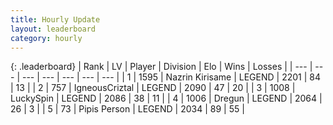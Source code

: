 ```yaml
---
title: Hourly Update
layout: leaderboard
category: hourly
---
```


{: .leaderboard}
| Rank | LV | Player | Division | Elo | Wins | Losses |
| --- | --- | --- | --- | --- | --- | --- |
| <span data-change="0">1</span> | 1595 | <span title="ID: 315148">Nazrin Kirisame</span> | LEGEND | <span data-change="0">2201</span> | <span data-change="0">84</span> | <span data-change="0">13</span> |
| <span data-change="0">2</span> | 757 | <span title="ID: 69018">IgneousCriztal</span> | LEGEND | <span data-change="0">2090</span> | <span data-change="0">47</span> | <span data-change="0">20</span> |
| <span data-change="0">3</span> | 1008 | <span title="ID: 498412">LuckySpin</span> | LEGEND | <span data-change="0">2086</span> | <span data-change="0">38</span> | <span data-change="0">11</span> |
| <span data-change="4">4</span> | 1006 | <span title="ID: 337810">Dregun</span> | LEGEND | <span data-change="47">2064</span> | <span data-change="7">26</span> | <span data-change="0">3</span> |
| <span data-change="-1">5</span> | 73 | <span title="ID: 637151">Pipis Person</span> | LEGEND | <span data-change="0">2034</span> | <span data-change="0">89</span> | <span data-change="0">55</span> |